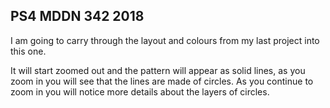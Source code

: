 ## PS4 MDDN 342 2018

I am going to carry through the layout and colours from my last project into this one. 

It will start zoomed out and the pattern will appear as solid lines, as you zoom in you will see that the lines are made of circles. As you continue to zoom in you will notice more details about the layers of circles.